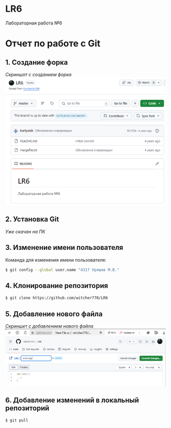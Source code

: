# LR6
Лабораторная работа №6

# Отчет по работе с Git

## 1. Создание форка
*Скриншот с созданием форка*  
![Скриншот форка](./screenshots/2024-10-31_21-46-56.png)

## 2. Установка Git
*Уже скачан на ПК*  

## 3. Изменение имени пользователя
Команда для изменения имени пользователя:

```bash
$ git config --global user.name "4317 Уряшов М.В."
```

## 4. Клонирование репозитория

```bash
$ git clone https://github.com/witcher770/LR6
```

## 5. Добавление нового файла
*Скриншет с добавлением нового файла*
![Добавление нового файла](./screenshots/2024-10-31_21-49-40.png)

## 6. Добавление изменений в локальный репозиторий

```bash
$ git pull
```
